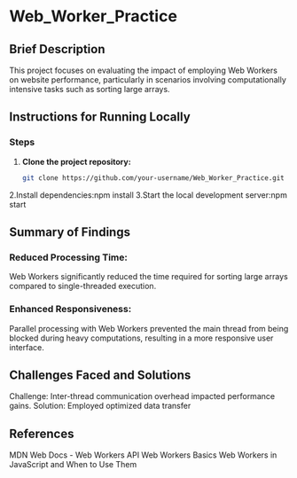 # Web_Worker_Practice

## Brief Description

This project focuses on evaluating the impact of employing Web Workers on website performance, particularly in scenarios involving computationally intensive tasks such as sorting large arrays.

## Instructions for Running Locally

### Steps

1. **Clone the project repository:**
   ```bash
   git clone https://github.com/your-username/Web_Worker_Practice.git

2.Install dependencies:npm install
3.Start the local development server:npm start
## Summary of Findings
### Reduced Processing Time:
Web Workers significantly reduced the time required for sorting large arrays compared to single-threaded execution.
### Enhanced Responsiveness: 
Parallel processing with Web Workers prevented the main thread from being blocked during heavy computations, resulting in a more responsive user interface.
## Challenges Faced and Solutions
Challenge: Inter-thread communication overhead impacted performance gains.
Solution: Employed optimized data transfer
## References
MDN Web Docs - Web Workers API
Web Workers Basics
Web Workers in JavaScript and When to Use Them


